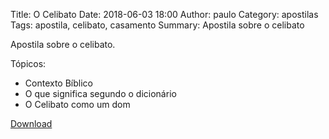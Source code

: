 Title: O Celibato
Date: 2018-06-03 18:00
Author: paulo
Category: apostilas
Tags: apostila, celibato, casamento
Summary: Apostila sobre o celibato

Apostila sobre o celibato.

Tópicos:

- Contexto Bíblico
- O que significa segundo o dicionário
- O Celibato como um dom


[Download](https://www.dropbox.com/s/5h351onhl1r2pds/O%20Celibato.pdf?dl=1)
